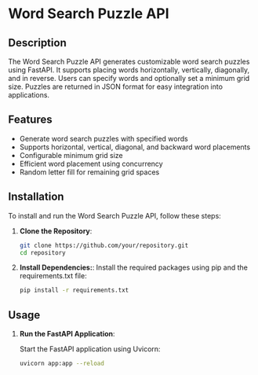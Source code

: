 # Word Search Puzzle API

## Description

The Word Search Puzzle API generates customizable word search puzzles using FastAPI. It supports placing words horizontally, vertically, diagonally, and in reverse. Users can specify words and optionally set a minimum grid size. Puzzles are returned in JSON format for easy integration into applications.

## Features

- Generate word search puzzles with specified words
- Supports horizontal, vertical, diagonal, and backward word placements
- Configurable minimum grid size
- Efficient word placement using concurrency
- Random letter fill for remaining grid spaces

## Installation

To install and run the Word Search Puzzle API, follow these steps:

1. **Clone the Repository**:

   ```bash
   git clone https://github.com/your/repository.git
   cd repository

2. **Install Dependencies:**:
Install the required packages using pip and the requirements.txt file:

   ```bash 
   pip install -r requirements.txt
## Usage

1. **Run the FastAPI Application**:

   Start the FastAPI application using Uvicorn:

   ```bash
   uvicorn app:app --reload